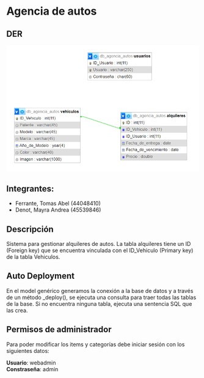 
# Agencia de autos


## DER

![DER-ParteDos](DER-SegundaParte.png)

## Integrantes:
- Ferrante, Tomas Abel (44048410)
- Denot, Mayra Andrea (45539846)

## Descripción
Sistema para gestionar alquileres de autos. La tabla alquileres tiene un ID (Foreign key) que se encuentra vinculada con el ID_Vehiculo (Primary key) de la tabla Vehiculos.


## Auto Deployment

En el model genérico generamos la conexión a la base de datos y a través de un método _deploy(), se ejecuta una consulta para traer todas las tablas de la base. Si no encuentra ninguna tabla, ejecuta una sentencia SQL que las crea.

## Permisos de administrador
Para poder modificar los items y categorías debe iniciar sesión con los siguientes datos:

**Usuario**: webadmin  
**Constraseña**: admin
